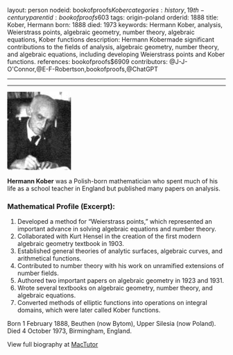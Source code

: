 layout: person
nodeid: bookofproofs$Kober
categories: history,19th-century
parentid: bookofproofs$603
tags: origin-poland
orderid: 1888
title: Kober, Hermann
born: 1888
died: 1973
keywords: Hermann Kober, analysis, Weierstrass points, algebraic geometry, number theory, algebraic equations, Kober functions
description: Hermann Kobermade significant contributions to the fields of analysis, algebraic geometry, number theory, and algebraic equations, including developing Weierstrass points and Kober functions.
references: bookofproofs$6909
contributors: @J-J-O'Connor,@E-F-Robertson,bookofproofs,@ChatGPT

---



---

![Kober.jpg](https://github.com/bookofproofs/bookofproofs.github.io/blob/main/_sources/_assets/images/portraits/Kober.jpg?raw=true)

**Hermann Kober** was a Polish-born mathematician who spent much of his life as a school teacher in England but published many papers on analysis.

### Mathematical Profile (Excerpt):
1. Developed a method for “Weierstrass points,” which represented an important advance in solving algebraic equations and number theory.
2. Collaborated with Kurt Hensel in the creation of the first modern algebraic geometry textbook in 1903.
3. Established general theories of analytic surfaces, algebraic curves, and arithmetical functions.
4. Contributed to number theory with his work on unramified extensions of number fields.
5. Authored two important papers on algebraic geometry in 1923 and 1931.
6. Wrote several textbooks on algebraic geometry, number theory, and algebraic equations.
7. Converted methods of elliptic functions into operations on integral domains, which were later called Kober functions.

Born 1 February 1888, Beuthen (now Bytom), Upper Silesia (now Poland). Died 4 October 1973, Birmingham, England.

View full biography at [MacTutor](https://mathshistory.st-andrews.ac.uk/Biographies/Kober/)

